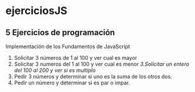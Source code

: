 # ejerciciosJS
## 5 Ejercicios de programación
Implementación de los Fundamentos de JavaScript

1. Solicitar 3 números de 1 al 100 y ver cual es mayor
2. Solicitar 3 numeros del 1 al 100 y ver cual es menor
_3.Solicitar un entero del 100 al 200 y ver si es multiplo_
4. Pedir 3 números y determinar si uno es la suma de los otros dos. 
5. Pedir un número y determinar si es par o impar. 
